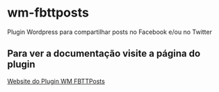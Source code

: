 # wm-fbttposts
Plugin Wordpress para compartilhar posts no Facebook e/ou no Twitter

## Para ver a documentação visite a página do plugin

[Website do Plugin WM FBTTPosts](http://welisonmenezes.com.br/extras/plugins/wordpress/wm-fbttposts/)